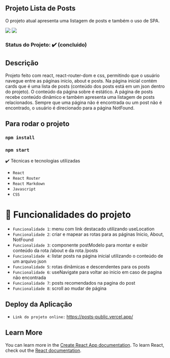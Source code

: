 ## Projeto Lista de Posts
O projeto atual apresenta uma listagem de posts e também o uso de SPA.

<img src="https://img.shields.io/static/v1?label=react&message=framework&color=blue&style=for-the-badge&logo=REACT"/>
<img src="https://img.shields.io/static/v1?label=Vercel&message=deploy&color=blue&style=for-the-badge&logo=VERCEL"/>

### Status do Projeto: ✔️ (concluido)

## Descrição
Projeto feito com react, react-router-dom e css, permitindo que o usuário navegue entre as páginas inicio, about e posts. Na página inicial contém cards que é uma lista de posts (conteúdo dos posts está em um json dentro do projeto). O conteúdo da página sobre é estático. A página de posts recebe conteúdo dinâmico e também apresenta uma listagem de posts relacionados. Sempre que uma página não é encontrada ou um post não é encontrado, o usuário é direcionado para a página NotFound.

## Para rodar o projeto
### `npm install`
### `npm start`

✔️ Técnicas e tecnologias utilizadas
- ``React``
- ``React Router``
- ``React Markdown`` 
- ``Javascript``
- ``CSS``


# :hammer: Funcionalidades do projeto

- `Funcionalidade 1`: menu com link destacado utilizando useLocation
- `Funcionalidade 2`: criar e mapear as rotas para as páginas Inicio, About, NotFound
- `Funcionalidade 3`: componente postModelo para montar e exibir conteúdo da rota /about e da rota /posts
- `Funcionalidade 4`: listar posts na página inicial utilizando o conteúdo de um arquivo json
- `Funcionalidade 5`: rotas dinâmicas e descendentes para os posts
- `Funcionalidade 6`: useNavigate para voltar ao inicio em caso de pagina não encontrada
- `Funcionalidade 7`: posts recomendados na pagina do post
- `Funcionalidade 8`: scroll ao mudar de página

## Deploy da Aplicação
- ``Link do projeto online:`` https://posts-public.vercel.app/

 
## Learn More

You can learn more in the [Create React App documentation](https://facebook.github.io/create-react-app/docs/getting-started).
To learn React, check out the [React documentation](https://reactjs.org/).

